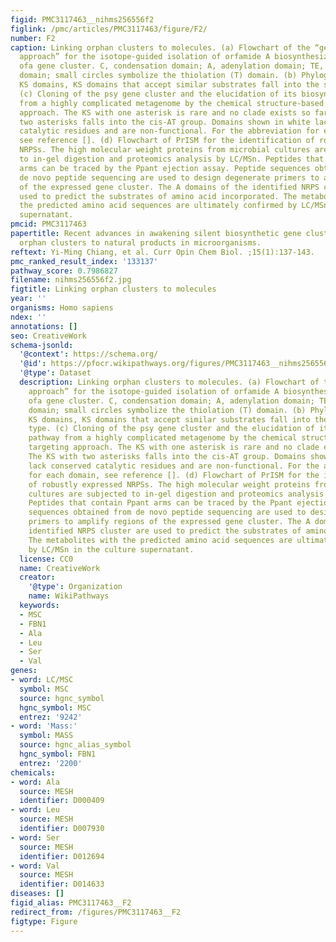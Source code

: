 ```yaml
---
figid: PMC3117463__nihms256556f2
figlink: /pmc/articles/PMC3117463/figure/F2/
number: F2
caption: Linking orphan clusters to molecules. (a) Flowchart of the “genomisotopic
  approach” for the isotope-guided isolation of orfamide A biosynthesized from the
  ofa gene cluster. C, condensation domain; A, adenylation domain; TE, thioesterase
  domain; small circles symbolize the thiolation (T) domain. (b) Phylogeny of trans-AT
  KS domains, KS domains that accept similar substrates fall into the same clade type.
  (c) Cloning of the psy gene cluster and the elucidation of its biosynthetic pathway
  from a highly complicated metagenome by the chemical structure-based gene targeting
  approach. The KS with one asterisk is rare and no clade exists so far. The KS with
  two asterisks falls into the cis-AT group. Domains shown in white lack conserved
  catalytic residues and are non-functional. For the abbreviation for each domain,
  see reference []. (d) Flowchart of PrISM for the identification of robustly expressed
  NRPSs. The high molecular weight proteins from microbial cultures are subjected
  to in-gel digestion and proteomics analysis by LC/MSn. Peptides that contain Ppant
  arms can be traced by the Ppant ejection assay. Peptide sequences obtained from
  de novo peptide sequencing are used to design degenerate primers to amplify regions
  of the expressed gene cluster. The A domains of the identified NRPS cluster are
  used to predict the substrates of amino acid incorporated. The metabolites with
  the predicted amino acid sequences are ultimately confirmed by LC/MSn in the culture
  supernatant.
pmcid: PMC3117463
papertitle: Recent advances in awakening silent biosynthetic gene clusters and linking
  orphan clusters to natural products in microorganisms.
reftext: Yi-Ming Chiang, et al. Curr Opin Chem Biol. ;15(1):137-143.
pmc_ranked_result_index: '133137'
pathway_score: 0.7986827
filename: nihms256556f2.jpg
figtitle: Linking orphan clusters to molecules
year: ''
organisms: Homo sapiens
ndex: ''
annotations: []
seo: CreativeWork
schema-jsonld:
  '@context': https://schema.org/
  '@id': https://pfocr.wikipathways.org/figures/PMC3117463__nihms256556f2.html
  '@type': Dataset
  description: Linking orphan clusters to molecules. (a) Flowchart of the “genomisotopic
    approach” for the isotope-guided isolation of orfamide A biosynthesized from the
    ofa gene cluster. C, condensation domain; A, adenylation domain; TE, thioesterase
    domain; small circles symbolize the thiolation (T) domain. (b) Phylogeny of trans-AT
    KS domains, KS domains that accept similar substrates fall into the same clade
    type. (c) Cloning of the psy gene cluster and the elucidation of its biosynthetic
    pathway from a highly complicated metagenome by the chemical structure-based gene
    targeting approach. The KS with one asterisk is rare and no clade exists so far.
    The KS with two asterisks falls into the cis-AT group. Domains shown in white
    lack conserved catalytic residues and are non-functional. For the abbreviation
    for each domain, see reference []. (d) Flowchart of PrISM for the identification
    of robustly expressed NRPSs. The high molecular weight proteins from microbial
    cultures are subjected to in-gel digestion and proteomics analysis by LC/MSn.
    Peptides that contain Ppant arms can be traced by the Ppant ejection assay. Peptide
    sequences obtained from de novo peptide sequencing are used to design degenerate
    primers to amplify regions of the expressed gene cluster. The A domains of the
    identified NRPS cluster are used to predict the substrates of amino acid incorporated.
    The metabolites with the predicted amino acid sequences are ultimately confirmed
    by LC/MSn in the culture supernatant.
  license: CC0
  name: CreativeWork
  creator:
    '@type': Organization
    name: WikiPathways
  keywords:
  - MSC
  - FBN1
  - Ala
  - Leu
  - Ser
  - Val
genes:
- word: LC/MSC
  symbol: MSC
  source: hgnc_symbol
  hgnc_symbol: MSC
  entrez: '9242'
- word: 'Mass:'
  symbol: MASS
  source: hgnc_alias_symbol
  hgnc_symbol: FBN1
  entrez: '2200'
chemicals:
- word: Ala
  source: MESH
  identifier: D000409
- word: Leu
  source: MESH
  identifier: D007930
- word: Ser
  source: MESH
  identifier: D012694
- word: Val
  source: MESH
  identifier: D014633
diseases: []
figid_alias: PMC3117463__F2
redirect_from: /figures/PMC3117463__F2
figtype: Figure
---
```

